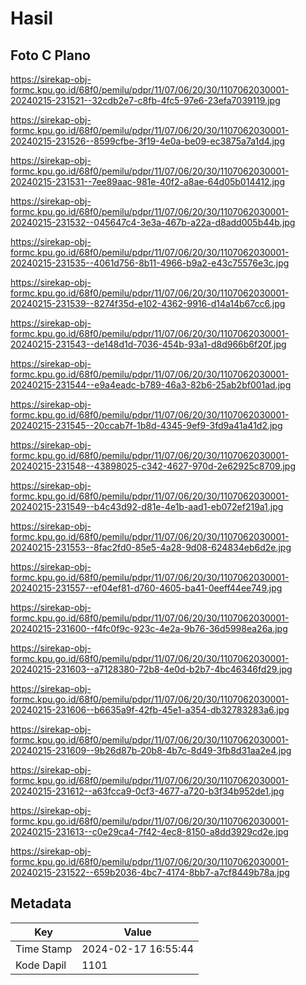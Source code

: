 # Hasil

## Foto C Plano

https://sirekap-obj-formc.kpu.go.id/68f0/pemilu/pdpr/11/07/06/20/30/1107062030001-20240215-231521--32cdb2e7-c8fb-4fc5-97e6-23efa7039119.jpg

https://sirekap-obj-formc.kpu.go.id/68f0/pemilu/pdpr/11/07/06/20/30/1107062030001-20240215-231526--8599cfbe-3f19-4e0a-be09-ec3875a7a1d4.jpg

https://sirekap-obj-formc.kpu.go.id/68f0/pemilu/pdpr/11/07/06/20/30/1107062030001-20240215-231531--7ee89aac-981e-40f2-a8ae-64d05b014412.jpg

https://sirekap-obj-formc.kpu.go.id/68f0/pemilu/pdpr/11/07/06/20/30/1107062030001-20240215-231532--045647c4-3e3a-467b-a22a-d8add005b44b.jpg

https://sirekap-obj-formc.kpu.go.id/68f0/pemilu/pdpr/11/07/06/20/30/1107062030001-20240215-231535--4061d756-8b11-4966-b9a2-e43c75576e3c.jpg

https://sirekap-obj-formc.kpu.go.id/68f0/pemilu/pdpr/11/07/06/20/30/1107062030001-20240215-231539--8274f35d-e102-4362-9916-d14a14b67cc6.jpg

https://sirekap-obj-formc.kpu.go.id/68f0/pemilu/pdpr/11/07/06/20/30/1107062030001-20240215-231543--de148d1d-7036-454b-93a1-d8d966b6f20f.jpg

https://sirekap-obj-formc.kpu.go.id/68f0/pemilu/pdpr/11/07/06/20/30/1107062030001-20240215-231544--e9a4eadc-b789-46a3-82b6-25ab2bf001ad.jpg

https://sirekap-obj-formc.kpu.go.id/68f0/pemilu/pdpr/11/07/06/20/30/1107062030001-20240215-231545--20ccab7f-1b8d-4345-9ef9-3fd9a41a41d2.jpg

https://sirekap-obj-formc.kpu.go.id/68f0/pemilu/pdpr/11/07/06/20/30/1107062030001-20240215-231548--43898025-c342-4627-970d-2e62925c8709.jpg

https://sirekap-obj-formc.kpu.go.id/68f0/pemilu/pdpr/11/07/06/20/30/1107062030001-20240215-231549--b4c43d92-d81e-4e1b-aad1-eb072ef219a1.jpg

https://sirekap-obj-formc.kpu.go.id/68f0/pemilu/pdpr/11/07/06/20/30/1107062030001-20240215-231553--8fac2fd0-85e5-4a28-9d08-624834eb6d2e.jpg

https://sirekap-obj-formc.kpu.go.id/68f0/pemilu/pdpr/11/07/06/20/30/1107062030001-20240215-231557--ef04ef81-d760-4605-ba41-0eeff44ee749.jpg

https://sirekap-obj-formc.kpu.go.id/68f0/pemilu/pdpr/11/07/06/20/30/1107062030001-20240215-231600--f4fc0f9c-923c-4e2a-9b76-36d5998ea26a.jpg

https://sirekap-obj-formc.kpu.go.id/68f0/pemilu/pdpr/11/07/06/20/30/1107062030001-20240215-231603--a7128380-72b8-4e0d-b2b7-4bc46346fd29.jpg

https://sirekap-obj-formc.kpu.go.id/68f0/pemilu/pdpr/11/07/06/20/30/1107062030001-20240215-231606--b6635a9f-42fb-45e1-a354-db32783283a6.jpg

https://sirekap-obj-formc.kpu.go.id/68f0/pemilu/pdpr/11/07/06/20/30/1107062030001-20240215-231609--9b26d87b-20b8-4b7c-8d49-3fb8d31aa2e4.jpg

https://sirekap-obj-formc.kpu.go.id/68f0/pemilu/pdpr/11/07/06/20/30/1107062030001-20240215-231612--a63fcca9-0cf3-4677-a720-b3f34b952de1.jpg

https://sirekap-obj-formc.kpu.go.id/68f0/pemilu/pdpr/11/07/06/20/30/1107062030001-20240215-231613--c0e29ca4-7f42-4ec8-8150-a8dd3929cd2e.jpg

https://sirekap-obj-formc.kpu.go.id/68f0/pemilu/pdpr/11/07/06/20/30/1107062030001-20240215-231522--659b2036-4bc7-4174-8bb7-a7cf8449b78a.jpg


## Metadata

| Key        | Value               |
| ---------- | ------------------- |
| Time Stamp | 2024-02-17 16:55:44 |
| Kode Dapil | 1101                |



